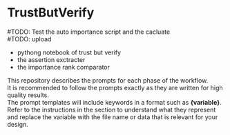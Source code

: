 # TrustButVerify

#TODO: Test the auto importance script and the cacluate <br>
#TODO: upload
- pythong notebook of trust but verify
- the assertion exctracter
- the importance rank comparator

This repository describes the prompts for each phase of the workflow.<br> 
It is recommended to follow the prompts exactly as they are written for high quality results.<br>
The prompt templates will include keywords in a format such as **{variable}**. Refer to the instructions in the section to understand what they represent and replace the variable with the file name or data that is relevant for your design.
